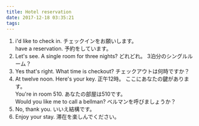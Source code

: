 ```yaml
---
title: Hotel reservation
date: 2017-12-18 03:35:21
tags:
---
```


1. i'd like to check in. チェックインをお願いします。  
have a reservation. 予約をしています。  
2. Let's see. A single room for three nights? どれどれ。 3泊分のシングルルーム？  
3. Yes that's right. What time is checkout? チェックアウトは何時ですか？  
4. At twelve noon. Here's your key. 正午12時。 ここにあなたの鍵があります。  
You're in room 510. あなたの部屋は510です。  
Would you like me to call a bellman?  ベルマンを呼びましょうか？  
5. No, thank you. いいえ結構です。  
6. Enjoy your stay. 滞在を楽しんでください。  
